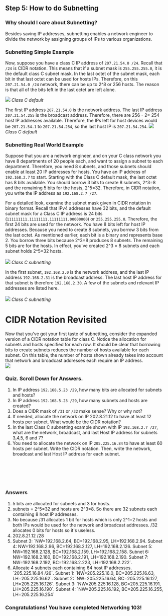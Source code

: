 
## Step 5: How to do Subnetting

### Why should I care about Subnetting?
Besides saving IP addresses, subnetting enables a network engineer to divide the network by assigning groups of IPs to various organizations.

### Subnetting Simple Example
Now, suppose you have a class C IP address of `207.21.54.0 /24`. Recall that `/24` is CIDR notation. This means that if a subnet mask is `255.255.255.0`, it is the default class C subnet mask. In the last octet of the subnet mask, each bit in that last octet can be used for hosts IPs. Therefore, on this `207.21.54.0 /24` network, there can be up to 2^8 or 256 hosts. The reason is that all of the bits left in the last octet are left alone.

![](/posts/files/networking-103-IP-addresses/assets/images/classCsubnet.png)
*Class C default*

The first IP address `207.21.54.0` is the network address. The last IP address `207.21.54.255` is the broadcast address. Therefore, there are 256 - 2= 254 host IP addresses available. Therefore, the IPs left for host devices would be `207.21.54.1` to `207.21.54.254`, so the last host IP is `207.21.54.254`.
![](/posts/files/networking-103-IP-addresses/assets/images/classCsubneta.png)
*Class C default*

### Subnetting Real World Example
Suppose that you are a network engineer, and on your C class network you have 8 departments of 20 people each, and want to assign a subnet to each department. Therefore, you need 8 subnets, and those subnets should enable at least 20 IP addresses for hosts. You have an IP address of `192.168.2.7` to start. Starting with the Class C default mask, the last octet has 8 bits available. You should borrow 3 bits to create 8 subnets, 2^3=8 and the remaining 5 bits for the hosts, 2^5=32. Therefore, in CIDR notation, you write the IP address as `192.168.2.7 /27`.

For a detailed look, examine the subnet mask given in CIDR notation in binary format. Recall that IPv4 addresses have 32 bits, and the default subnet mask for a Class C IP address is 24 bits (`111111111.11111111.11111111.00000000`) or `255.255.255.0`. Therefore, the first 24 bits are used for the network. You have 8 bits left for host IP addresses. Because you need to create 8 subnets, you borrow 3 bits from the last octet. As mentioned earlier, each bit is a binary and represents base 2. You borrow three bits because 2^3=8 produces 8 subnets. The remaining 5 bits are for the hosts. In effect, you've created 2^3 = 8 subnets and each subnet holds 2^5=32 hosts.
<br/>
<br/>
![](/posts/files/networking-103-IP-addresses/assets/images/classCsubnet2.png)
*Class C subnetting*

In the first subnet, `192.168.2.0` is the network address, and the last IP address `192.168.2.31` is the broadcast address. The last host IP address for that subnet is therefore `192.168.2.30`. A few of the subnets and relevant IP addresses are listed here.
<br/>
<br/>
![](/posts/files/networking-103-IP-addresses/assets/images/classCsubnetb.png)
*Class C subnetting*


# CIDR Notation Revisited
Now that you've got your first taste of subnetting, consider the expanded version of a CIDR notation table for class C. Notice the allocation for subnets and hosts specified for each row. It should be clear that borrowing bits to create subnets reduces the number of hosts available for each subnet. On this table, the number of hosts shown already takes into account that network and broadcast addresses each require an IP address.
<br/>
![](/posts/files/networking-103-IP-addresses/assets/images/cidr2.png)


### Quiz. Scroll Down for Answers.
1. In IP address `192.168.5.23 /29`, how many bits are allocated for subnets and hosts?
2. In IP address `192.168.5.23 /29`, how many subnets and hosts are created?
3. Does a CIDR mask of `/31` or `/32` make sense?  Why or why not?
4. If needed, allocate the network on IP 202.8.21.12 to have at least 12 hosts per subnet. What would be the CIDR notation?
5. In the last Class C subnetting example shown with IP `192.168.2.7 /27`, what are the network, broadcast, and last Host IP address for subnets 3,4,5, 6 and 7?
6. You need to allocate the network on IP `205.225.16.84` to have at least 60 hosts per subnet. Write the CIDR notation. Then, write the network, broadcast and last Host IP address for each subnet.
<br/>     
<br/>
<br/>
<br/>

### Answers
<ol>
<li>5 bits are allocated for subnets and 3 for hosts.
<li>subnets = 2^5=32 and hosts are 2^3=8. So there are 32 subnets each containing 8 host IP addresses.
<li>No because /31 allocates 1 bit for hosts which is only 2^1=2 hosts and both IPs would be used for the network and broadcast addresses. /32 allocates 0 bits for hosts so it's useless.
<li>202.8.21.12 /28
<li>Subnet 3: `NW=192.168.2.64, BC=192.168.2.95, LH=192.168.2.94. Subnet 4: NW=192.168.2.96, BC=192.168.2.127, LH=192.168.2.126. Subnet 5: NW=192.168.2.128, BC=192.168.2.159, LH=192.168.2.158. Subnet 6: NW=192.168.2.160, BC=192.168.2.191, LH=192.168.2.190. Subnet 7: NW=192.168.2.192, BC=192.168.2.223, LH=192.168.2.222`.
<li>Allocate 4 subnets each containing 64 host IP addresses. `205.225.16.84 /26`. Subnet 1: `NW=205.225.16.0, BC=205.225.16.63, LH=205.225.16.62`. Subnet 2: `NW=205.225.16.64, BC=205.225.16.127, LH=205.225.16.126`. Subnet 3: `NW=205.225.16.128, BC=205.225.16.191, LH=205.225.16.190`. Subnet 4: `NW=205.225.16.192, BC=205.225.16.255, LH=205.225.16.254`
</ol>

### Congratulations!  You have completed Networking 103!
